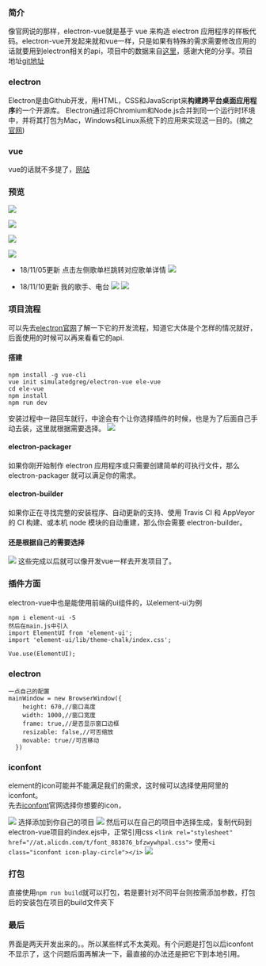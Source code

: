 ### 简介
像官网说的那样，electron-vue就是基于 vue 来构造 electron 应用程序的样板代码。electron-vue开发起来就和vue一样，只是如果有特殊的需求需要修改应用的话就要用到electron相关的api，项目中的数据来自[这里](https://binaryify.github.io/NeteaseCloudMusicApi)，感谢大佬的分享。项目地址[git地址](https://github.com/lucaswww/my-electron-vue)   
### electron
Electron是由Github开发，用HTML，CSS和JavaScript来**构建跨平台桌面应用程序**的一个开源库。 Electron通过将Chromium和Node.js合并到同一个运行时环境中，并将其打包为Mac，Windows和Linux系统下的应用来实现这一目的。(摘之[官网](https://electronjs.org/docs/tutorial/about))  

### vue
vue的话就不多提了，[网站](https://cn.vuejs.org/v2/guide/)

### 预览

![](https://user-gold-cdn.xitu.io/2018/11/2/166d3d82d8505236?w=1000&h=670&f=png&s=449881)

![](https://user-gold-cdn.xitu.io/2018/11/2/166d3d7d3ca108ca?w=1000&h=670&f=png&s=174460)

![](https://user-gold-cdn.xitu.io/2018/11/2/166d3d7735e372f4?w=1000&h=670&f=png&s=467554)

![](https://user-gold-cdn.xitu.io/2018/11/2/166d3d7258266506?w=1000&h=670&f=png&s=114968)

* 18/11/05更新
点击左侧歌单栏跳转对应歌单详情
![](https://user-gold-cdn.xitu.io/2018/11/5/166e3149d80490b3?w=1000&h=670&f=png&s=164060)

* 18/11/10更新
我的歌手、电台
![](https://user-gold-cdn.xitu.io/2018/11/10/166fb73940eddf40?w=1000&h=670&f=png&s=77279)
![](https://user-gold-cdn.xitu.io/2018/11/10/166fb7459cf50a1a?w=1000&h=670&f=png&s=78189)
### 项目流程
可以先去[electron官网](https://electronjs.org/docs/tutorial/first-app)了解一下它的开发流程，知道它大体是个怎样的情况就好，后面使用的时候可以再来看看它的api.
#### 搭建
```
npm install -g vue-cli  
vue init simulatedgreg/electron-vue ele-vue
cd ele-vue
npm install
npm run dev
```
安装过程中一路回车就行，中途会有个让你选择插件的时候，也是为了后面自己手动去装，这里就根据需要选择。
![](https://user-gold-cdn.xitu.io/2018/11/2/166d3ba53a53516b?w=564&h=221&f=jpeg&s=37367)
#### electron-packager
如果你刚开始制作 electron 应用程序或只需要创建简单的可执行文件，那么 electron-packager 就可以满足你的需求。

#### electron-builder
如果你正在寻找完整的安装程序、自动更新的支持、使用 Travis CI 和 AppVeyor 的 CI 构建、或本机 node 模块的自动重建，那么你会需要 electron-builder。  
#### 还是根据自己的需要选择
![](https://user-gold-cdn.xitu.io/2018/11/2/166d3bd60782fe48?w=563&h=230&f=png&s=39591)
这些完成以后就可以像开发vue一样去开发项目了。  
### 插件方面
electron-vue中也是能使用前端的ui组件的，以element-ui为例
```
npm i element-ui -S
然后在main.js中引入
import ElementUI from 'element-ui';
import 'element-ui/lib/theme-chalk/index.css';

Vue.use(ElementUI);

```
### electron
```
一点自己的配置
mainWindow = new BrowserWindow({
    height: 670,//窗口高度
    width: 1000,//窗口宽度
    frame: true,//是否显示窗口边框
    resizable: false,//可否缩放
    movable: true//可否移动
  })
```
### iconfont
element的icon可能并不能满足我们的需求，这时候可以选择使用阿里的iconfont。  
先去[iconfont](http://www.iconfont.cn/)官网选择你想要的icon，

![](https://user-gold-cdn.xitu.io/2018/11/2/166d3cc0398e3569?w=130&h=144&f=png&s=7982)
选择添加到你自己的项目
![](https://user-gold-cdn.xitu.io/2018/11/2/166d3ccb49b2334c?w=301&h=272&f=png&s=11194)
然后可以在自己的项目中选择生成，复制代码到electron-vue项目的index.ejs中，正常引用css
`<link rel="stylesheet" href="//at.alicdn.com/t/font_883876_bfzwywhpal.css">`
使用`<i class="iconfont icon-play-circle"></i>`
![](https://user-gold-cdn.xitu.io/2018/11/2/166d3cdb83b43cdf?w=575&h=299&f=png&s=26167)
### 打包
直接使用`npm run build`就可以打包，若是要针对不同平台则按需添加参数，打包后的安装包在项目的build文件夹下

### 最后
界面是两天开发出来的。。所以某些样式不太美观。有个问题是打包以后iconfont不显示了，这个问题后面再解决一下，最直接的办法还是把它下到本地引用。
